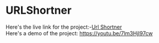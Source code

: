 # URLShortner
Here's the live link for the project:-[Url Shortner](https://urlshortnerdjango.pythonanywhere.com/)
<br/>
Here's a demo of the project:
https://youtu.be/7lm3HjI97cw
